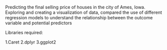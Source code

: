 Predicting the final selling price of houses in the city of Ames, Iowa. Exploring and creating a visualization of data, compared the use of different regression models to understand the relationship between the outcome variable and potential predictors

Libraries required:

1.Caret
2.dplyr
3.ggplot2
